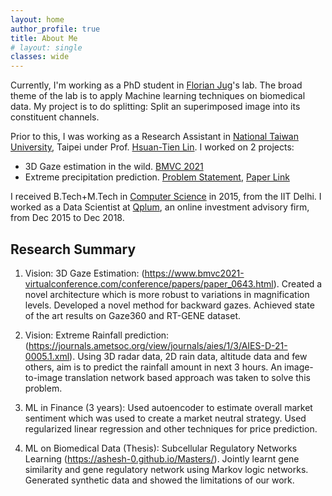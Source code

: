 ```yaml
---
layout: home
author_profile: true
title: About Me
# layout: single
classes: wide
---
```

Currently, I'm working as a PhD student in [Florian Jug](https://humantechnopole.it/en/people/florian-jug/)'s lab. The broad theme of the lab is to apply Machine learning techniques on biomedical data. My project is to do splitting: Split an superimposed image into its constituent channels. 

Prior to this, I was working as a Research Assistant in [National Taiwan University](https://www.ntu.edu.tw/english/), Taipei under Prof. [Hsuan-Tien Lin](https://www.csie.ntu.edu.tw/~htlin/). I worked on 2 projects:
* 3D Gaze estimation in the wild. [BMVC 2021](https://www.bmvc2021-virtualconference.com/conference/papers/paper_0643.html)
* Extreme precipitation prediction. [Problem Statement](/extreme_rainfall/), [Paper Link](https://journals.ametsoc.org/view/journals/aies/1/3/AIES-D-21-0005.1.xml)

I received B.Tech+M.Tech in [Computer Science](https://www.cse.iitd.ernet.in/) in 2015, from the IIT Delhi. I worked as a Data Scientist at [Qplum](/qplum/),  an online investment advisory firm, from Dec 2015 to Dec 2018.


## Research Summary
1. Vision: 3D Gaze Estimation: (https://www.bmvc2021-virtualconference.com/conference/papers/paper_0643.html). Created a novel architecture which is more robust to variations in magnification levels. Developed a novel method for backward gazes. Achieved state of the art results on Gaze360 and RT-GENE dataset.

2. Vision: Extreme Rainfall prediction: (https://journals.ametsoc.org/view/journals/aies/1/3/AIES-D-21-0005.1.xml). Using 3D radar data, 2D rain data, altitude data and few others, aim is to predict the rainfall amount in next 3 hours.  An image-to-image translation network based approach was taken to solve this problem.

3. ML in Finance (3 years): Used autoencoder to estimate overall market sentiment which was used to create a market neutral strategy. Used regularized linear regression and other techniques for price prediction.

4. ML on Biomedical Data (Thesis):  Subcellular Regulatory Networks Learning (https://ashesh-0.github.io/Masters/). Jointly learnt gene similarity and gene regulatory network using Markov logic networks.  Generated synthetic data and showed the limitations of our work.
